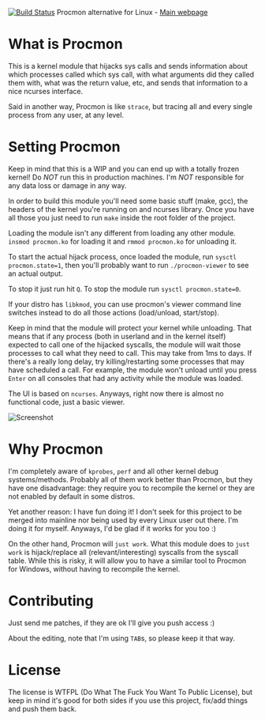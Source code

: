 [![Build Status](https://drone.io/github.com/alexandernst/procmon/status.png)](https://drone.io/github.com/alexandernst/procmon/latest) Procmon alternative for Linux - [Main webpage](http://alexandernst.github.io/procmon "Procmon's Homepage")

What is Procmon
=======

This is a kernel module that hijacks sys calls and sends information about which
processes called which sys call, with what arguments did they called them with, 
what was the return value, etc, and sends that information to a nice ncurses 
interface.

Said in another way, Procmon is like ```strace```, but tracing all and every single
process from any user, at any level.

Setting Procmon
=======

Keep in mind that this is a WIP and you can end up with a totally frozen 
kernel! Do *NOT* run this in production machines. I'm *NOT* responsible
for any data loss or damage in any way.

In order to build this module you'll need some basic stuff (make, gcc), the 
headers of the kernel you're running on and ncurses library. Once you have all
those you just need to run ```make``` inside the root folder of the project.

Loading the module isn't any different from loading any other module. 
```insmod procmon.ko``` for loading it and ```rmmod procmon.ko``` for 
unloading it.

To start the actual hijack process, once loaded the module, run 
```sysctl procmon.state=1```, then you'll probably want to run 
```./procmon-viewer``` to see an actual output.

To stop it just run hit ```Q```. To stop the module run ```sysctl procmon.state=0```.

If your distro has ```libkmod```, you can use procmon's viewer command line
switches instead to do all those actions (load/unload, start/stop).

Keep in mind that the module will protect your kernel while unloading. That 
means that if any process (both in userland and in the kernel itself) expected 
to call one of the hijacked syscalls, the module will wait those processes to 
call what they need to call. This may take from 1ms to days. If there's a really 
long delay, try killing/restarting some processes that may have scheduled a 
call. For example, the module won't unload until you press ```Enter``` on all 
consoles that had any activity while the module was loaded.

The UI is based on ```ncurses```. Anyways, right now there is almost no functional
code, just a basic viewer.

![Screenshot](https://raw.github.com/alexandernst/procmon/screenshots/screenshot1.jpeg)

Why Procmon
=======

I'm completely aware of ```kprobes```, ```perf``` and all other kernel debug 
systems/methods. Probably all of them work better than Procmon, but they have 
one disadvantage: they require you to recompile the kernel or they are not 
enabled by default in some distros.

Yet another reason: I have fun doing it! I don't seek for this project to be 
merged into mainline nor being used by every Linux user out there. I'm doing 
it for myself. Anyways, I'd be glad if it works for you too :)

On the other hand, Procmon will ```just work```.
What this module does to ```just work``` is hijack/replace all 
(relevant/interesting) syscalls from the syscall table. While this is risky, 
it will allow you to have a similar tool to Procmon for Windows, without having
to recompile the kernel.

Contributing
=======

Just send me patches, if they are ok I'll give you push access :)

About the editing, note that I'm using ```TAB```s, so please keep it that way.

License
=======

The license is WTFPL (Do What The Fuck You Want To Public License), but keep
in mind it's good for both sides if you use this project, fix/add things and
push them back.
